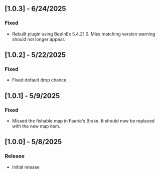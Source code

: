 ## [1.0.3] - 6/24/2025
### Fixed
- Rebuilt plugin using BepInEx 5.4.21.0. Miss matching version warning should not longer appear.

## [1.0.2] - 5/22/2025
### Fixed
- Fixed default drop chance.

## [1.0.1] - 5/9/2025
### Fixed
- Missed the fishable map in Faerie's Brake. It should now be replaced with the new map item.

## [1.0.0] - 5/8/2025
### Release
- Initial release